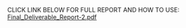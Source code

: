 CLICK LINK BELOW FOR FULL REPORT AND HOW TO USE:
[Final_Deliverable_Report-2.pdf](https://github.com/user-attachments/files/18891896/Final_Deliverable_Report-2.pdf)
